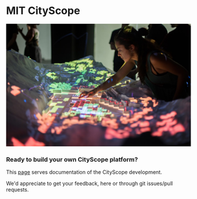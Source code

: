 # MIT CityScope

![alt text](/docs/cs_an.jpg)

### Ready to build your own CityScope platform?

This [page](https://cityscope.github.io) serves documentation of the CityScope development.

We'd appreciate to get your feedback, here or through git issues/pull requests.

